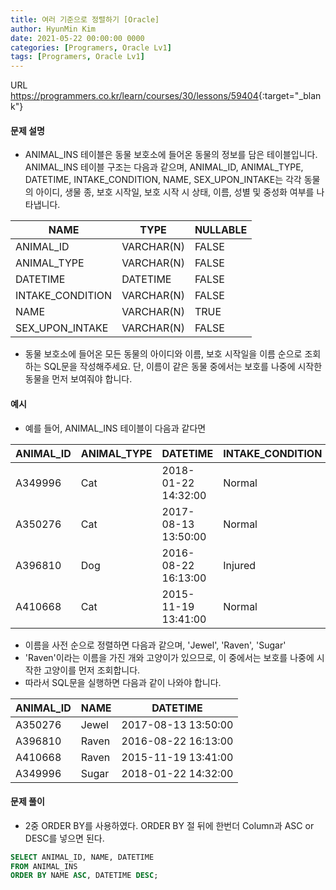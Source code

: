 ```yaml
---
title: 여러 기준으로 정렬하기 [Oracle]
author: HyunMin Kim
date: 2021-05-22 00:00:00 0000
categories: [Programers, Oracle Lv1]
tags: [Programers, Oracle Lv1]
---
```


URL <https://programmers.co.kr/learn/courses/30/lessons/59404>{:target="_blank"}

#### 문제 설명
- ANIMAL_INS 테이블은 동물 보호소에 들어온 동물의 정보를 담은 테이블입니다. ANIMAL_INS 테이블 구조는 다음과 같으며, ANIMAL_ID, ANIMAL_TYPE, DATETIME, INTAKE_CONDITION, NAME, SEX_UPON_INTAKE는 각각 동물의 아이디, 생물 종, 보호 시작일, 보호 시작 시 상태, 이름, 성별 및 중성화 여부를 나타냅니다.

|NAME|TYPE|NULLABLE|
|---|---|---|
|ANIMAL_ID|VARCHAR(N)|FALSE|
|ANIMAL_TYPE|VARCHAR(N)|FALSE|
|DATETIME|DATETIME|FALSE|
|INTAKE_CONDITION|VARCHAR(N)|FALSE|
|NAME|VARCHAR(N)|TRUE|
|SEX_UPON_INTAKE|VARCHAR(N)|FALSE|

- 동물 보호소에 들어온 모든 동물의 아이디와 이름, 보호 시작일을 이름 순으로 조회하는 SQL문을 작성해주세요. 단, 이름이 같은 동물 중에서는 보호를 나중에 시작한 동물을 먼저 보여줘야 합니다.

#### 예시
- 예를 들어, ANIMAL_INS 테이블이 다음과 같다면

|ANIMAL_ID|ANIMAL_TYPE|DATETIME|INTAKE_CONDITION|NAME|SEX_UPON_INTAKE|
|---|---|---|---|---|---|
|A349996|Cat|2018-01-22 14:32:00|Normal|Sugar|Neutered Male|
|A350276|Cat|2017-08-13 13:50:00|Normal|Jewel|Spayed Female|
|A396810|Dog|2016-08-22 16:13:00|Injured|Raven|Spayed Female|
|A410668|Cat|2015-11-19 13:41:00|Normal|Raven|Spayed Female|

- 이름을 사전 순으로 정렬하면 다음과 같으며, 'Jewel', 'Raven', 'Sugar'
- 'Raven'이라는 이름을 가진 개와 고양이가 있으므로, 이 중에서는 보호를 나중에 시작한 고양이를 먼저 조회합니다.
- 따라서 SQL문을 실행하면 다음과 같이 나와야 합니다.

|ANIMAL_ID|NAME|DATETIME|
|---|---|---|
|A350276|Jewel|2017-08-13 13:50:00|
|A396810|Raven|2016-08-22 16:13:00|
|A410668|Raven|2015-11-19 13:41:00|
|A349996|Sugar|2018-01-22 14:32:00|

#### 문제 풀이
- 2중 ORDER BY를 사용하였다. ORDER BY 절 뒤에 한번더 Column과 ASC or DESC를 넣으면 된다.

```sql
SELECT ANIMAL_ID, NAME, DATETIME
FROM ANIMAL_INS
ORDER BY NAME ASC, DATETIME DESC;
```